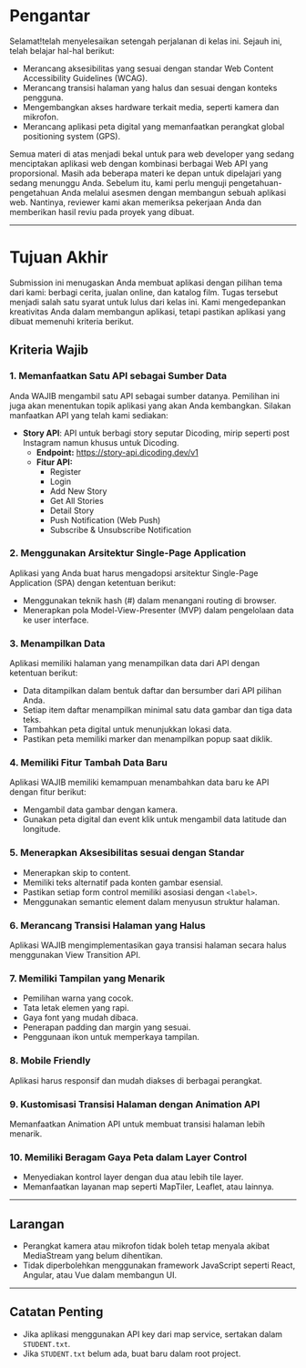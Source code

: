 # Pengantar

Selamat!telah menyelesaikan setengah perjalanan di kelas ini. Sejauh ini, telah belajar hal-hal berikut:

- Merancang aksesibilitas yang sesuai dengan standar Web Content Accessibility Guidelines (WCAG).
- Merancang transisi halaman yang halus dan sesuai dengan konteks pengguna.
- Mengembangkan akses hardware terkait media, seperti kamera dan mikrofon.
- Merancang aplikasi peta digital yang memanfaatkan perangkat global positioning system (GPS).

Semua materi di atas menjadi bekal untuk para web developer yang sedang menciptakan aplikasi web dengan kombinasi berbagai Web API yang proporsional. Masih ada beberapa materi ke depan untuk dipelajari yang sedang menunggu Anda. Sebelum itu, kami perlu menguji pengetahuan-pengetahuan Anda melalui asesmen dengan membangun sebuah aplikasi web. Nantinya, reviewer kami akan memeriksa pekerjaan Anda dan memberikan hasil reviu pada proyek yang dibuat.

---

# Tujuan Akhir

Submission ini menugaskan Anda membuat aplikasi dengan pilihan tema dari kami: berbagi cerita, jualan online, dan katalog film. Tugas tersebut menjadi salah satu syarat untuk lulus dari kelas ini. Kami mengedepankan kreativitas Anda dalam membangun aplikasi, tetapi pastikan aplikasi yang dibuat memenuhi kriteria berikut.

## Kriteria Wajib

### 1. Memanfaatkan Satu API sebagai Sumber Data

Anda WAJIB mengambil satu API sebagai sumber datanya. Pemilihan ini juga akan menentukan topik aplikasi yang akan Anda kembangkan. Silakan manfaatkan API yang telah kami sediakan:

- **Story API**: API untuk berbagi story seputar Dicoding, mirip seperti post Instagram namun khusus untuk Dicoding.
  - **Endpoint:** https://story-api.dicoding.dev/v1
  - **Fitur API:**
    - Register
    - Login
    - Add New Story
    - Get All Stories
    - Detail Story
    - Push Notification (Web Push)
    - Subscribe & Unsubscribe Notification

### 2. Menggunakan Arsitektur Single-Page Application

Aplikasi yang Anda buat harus mengadopsi arsitektur Single-Page Application (SPA) dengan ketentuan berikut:

- Menggunakan teknik hash (#) dalam menangani routing di browser.
- Menerapkan pola Model-View-Presenter (MVP) dalam pengelolaan data ke user interface.

### 3. Menampilkan Data

Aplikasi memiliki halaman yang menampilkan data dari API dengan ketentuan berikut:

- Data ditampilkan dalam bentuk daftar dan bersumber dari API pilihan Anda.
- Setiap item daftar menampilkan minimal satu data gambar dan tiga data teks.
- Tambahkan peta digital untuk menunjukkan lokasi data.
- Pastikan peta memiliki marker dan menampilkan popup saat diklik.

### 4. Memiliki Fitur Tambah Data Baru

Aplikasi WAJIB memiliki kemampuan menambahkan data baru ke API dengan fitur berikut:

- Mengambil data gambar dengan kamera.
- Gunakan peta digital dan event klik untuk mengambil data latitude dan longitude.

### 5. Menerapkan Aksesibilitas sesuai dengan Standar

- Menerapkan skip to content.
- Memiliki teks alternatif pada konten gambar esensial.
- Pastikan setiap form control memiliki asosiasi dengan `<label>`.
- Menggunakan semantic element dalam menyusun struktur halaman.

### 6. Merancang Transisi Halaman yang Halus

Aplikasi WAJIB mengimplementasikan gaya transisi halaman secara halus menggunakan View Transition API.

### 7. Memiliki Tampilan yang Menarik

- Pemilihan warna yang cocok.
- Tata letak elemen yang rapi.
- Gaya font yang mudah dibaca.
- Penerapan padding dan margin yang sesuai.
- Penggunaan ikon untuk memperkaya tampilan.

### 8. Mobile Friendly

Aplikasi harus responsif dan mudah diakses di berbagai perangkat.

### 9. Kustomisasi Transisi Halaman dengan Animation API

Memanfaatkan Animation API untuk membuat transisi halaman lebih menarik.

### 10. Memiliki Beragam Gaya Peta dalam Layer Control

- Menyediakan kontrol layer dengan dua atau lebih tile layer.
- Memanfaatkan layanan map seperti MapTiler, Leaflet, atau lainnya.

---

## Larangan

- Perangkat kamera atau mikrofon tidak boleh tetap menyala akibat MediaStream yang belum dihentikan.
- Tidak diperbolehkan menggunakan framework JavaScript seperti React, Angular, atau Vue dalam membangun UI.

---

## Catatan Penting

- Jika aplikasi menggunakan API key dari map service, sertakan dalam `STUDENT.txt`.
- Jika `STUDENT.txt` belum ada, buat baru dalam root project.
